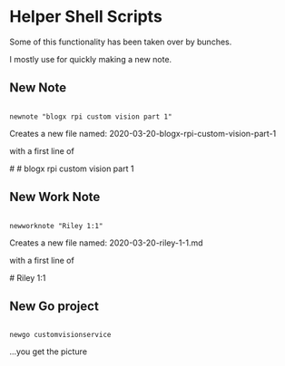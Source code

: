 # Helper Shell Scripts

Some of this functionality has been taken over by bunches.

I mostly use for quickly making a new note.

## New Note

```shell

newnote "blogx rpi custom vision part 1"

```

Creates a new file named:
2020-03-20-blogx-rpi-custom-vision-part-1

with a first line of

\# # blogx rpi custom vision part 1

## New Work Note

```shell

newworknote "Riley 1:1"

```

Creates a new file named:
2020-03-20-riley-1-1.md

with a first line of

\# Riley 1:1

## New Go project

```shell

newgo customvisionservice

```

...you get the picture
